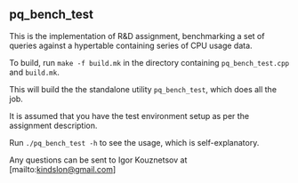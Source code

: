 ## pq_bench_test

This is the implementation of R&D assignment, benchmarking a set of queries against a hypertable containing series of CPU usage data.

To build, run `make -f build.mk` in the directory containing `pq_bench_test.cpp` and `build.mk`.

This will build the the standalone utility `pq_bench_test`, which does all the job.

It is assumed that you have the test environment setup as per the assignment description.

Run `./pq_bench_test -h` to see the usage, which is self-explanatory.

Any questions can be sent to Igor Kouznetsov at [mailto:kindslon@gmail.com]
